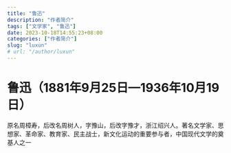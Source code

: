```yaml
---
title: "鲁迅"
description: "作者简介"
tags: ["文学家", "鲁迅"]
date: 2023-10-18T14:55:23+08:00
categories: ["作者简介"]
slug: "luxun"
# url: "/author/luxun"
---
```


# 鲁迅（1881年9月25日—1936年10月19日）
原名周樟寿，后改名周树人，字豫山，后改字豫才，浙江绍兴人。著名文学家、思想家、革命家、教育家、民主战士，新文化运动的重要参与者，中国现代文学的奠基人之一